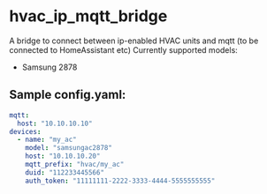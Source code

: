 # hvac_ip_mqtt_bridge
A bridge to connect between ip-enabled HVAC units and mqtt (to be connected to HomeAssistant etc)
Currently supported models:

- Samsung 2878

## Sample config.yaml:
```yaml
mqtt:
  host: "10.10.10.10"
devices:
  - name: "my_ac"
    model: "samsungac2878"
    host: "10.10.10.20"
    mqtt_prefix: "hvac/my_ac"
    duid: "112233445566"
    auth_token: "11111111-2222-3333-4444-5555555555"

```
 
